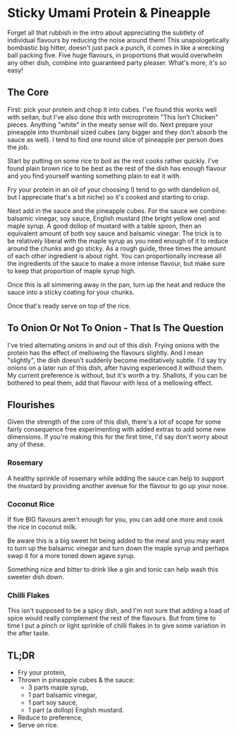 # Sticky Umami Protein & Pineapple

Forget all that rubbish in the intro about appreciating the subtlety of
individual flavours by reducing the noise around them!  This unapologetically
bombastic big hitter, doesn't just pack a punch, it comes in like a wrecking
ball packing five.  Five huge flavours, in proportions that would overwhelm any
other dish, combine into guaranteed party pleaser.  What's more, it's so easy!

## The Core

First: pick your protein and chop it into cubes.  I've found this works well
with seitan, but I've also done this with microprotein "This Isn't Chicken"
pieces.  Anything "white" in the meaty sense will do.  Next prepare your
pineapple into thumbnail sized cubes (any bigger and they don't absorb the
sauce as well).  I tend to find one round slice of pineapple per person does
the job.

Start by putting on some rice to boil as the rest cooks rather quickly. I've
found plain brown rice to be best as the rest of the dish has enough flavour
and you find yourself wanting something plain to eat it with.

Fry your protein in an oil of your choosing (I tend to go with dandelion oil,
but I appreciate that's a bit niche) so it's cooked and starting to crisp.

Next add in the sauce and the pineapple cubes.  For the sauce we combine:
balsamic vinegar, soy sauce, English mustard (the bright yellow one) and maple
syrup.  A good dollop of mustard with a table spoon, then an equivalent amount
of both soy sauce and balsamic vinegar.  The trick is to be relatively liberal
with the maple syrup as you need enough of it to reduce around the chunks and
go sticky.  As a rough guide, three times the amount of each other ingredient
is about right. You can proportionally increase all the ingredients of the
sauce to make a more intense flavour, but make sure to keep that proportion of
maple syrup high.

Once this is all simmering away in the pan, turn up the heat and reduce the
sauce into a sticky coating for your chunks.

Once that's ready serve on top of the rice.

## To Onion Or Not To Onion - That Is The Question

I've tried alternating onions in and out of this dish. Frying onions with the
protein has the effect of mellowing the flavours slightly.  And I mean
"slightly", the dish doesn't suddenly become meditatively subtle.  I'd say try
onions on a later run of this dish, after having experienced it without them.
My current preference is without, but it's worth a try.  Shallots, if you can
be bothered to peal them, add that flavour with less of a mellowing effect.

## Flourishes

Given the strength of the core of this dish, there's a lot of scope for some
fairly consequence free experimenting with added extras to add some new
dimensions. If you're making this for the first time, I'd say don't worry about
any of these.

### Rosemary

A healthy sprinkle of rosemary while adding the sauce can help to support the
mustard by providing another avenue for the flavour to go up your nose.

### Coconut Rice

If five BIG flavours aren't enough for you, you can add one more and cook the
rice in coconut milk.

Be aware this is a big sweet hit being added to the meal and you may want to
turn up the balsamic vinegar and turn down the maple syrup and perhaps swap it
for a more toned down agave syrup.

Something nice and bitter to drink like a gin and tonic can help wash this
sweeter dish down.

### Chilli Flakes

This isn't supposed to be a spicy dish, and I'm not sure that adding a load of
spice would really complement the rest of the flavours.  But from time to time
I put a pinch or light sprinkle of chilli flakes in to give some variation in
the after taste.

## TL;DR

- Fry your protein,
- Thrown in pineapple cubes & the sauce:
  + 3 parts maple syrup,
  + 1 part balsamic vinegar,
  + 1 part soy sauce,
  + 1 part (a dollop) English mustard.
- Reduce to preference,
- Serve on rice.

